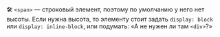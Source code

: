 🛠 `<span>` — строковый элемент, поэтому по умолчанию у него нет высоты. Если нужна высота, то элементу стоит задать `display: block` или `display: inline-block`, или подумать: «А не нужен ли там `<div>`?»
